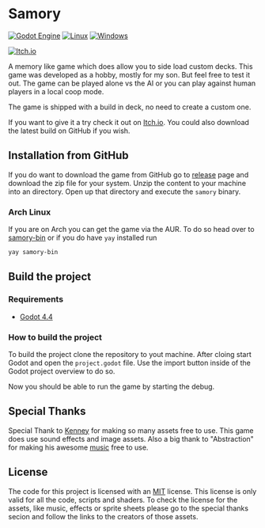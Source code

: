# Samory

[![Godot Engine](https://img.shields.io/badge/Godot-%23FFFFFF.svg?logo=godot-engine)](#)
[![Linux](https://img.shields.io/badge/Linux-FCC624?logo=linux&logoColor=black)](#)
[![Windows](https://custom-icon-badges.demolab.com/badge/Windows-0078D6?logo=windows11&logoColor=white)](#)

[![Itch.io](https://img.shields.io/badge/itch.io-%23FF0B34.svg?logo=Itch.io&logoColor=white)](https://xanatos.itch.io/samory)

A memory like game which does allow you to side load custom decks. This game was developed as a hobby, mostly for my son.
But feel free to test it out. The game can be played alone vs the AI or you can play against human players in a local coop mode.

The game is shipped with a build in deck, no need to create a custom one.

If you want to give it a try check it out on [Itch.io][itch-io]. You could also download the latest build on GitHub if you wish.

## Installation from GitHub

If you do want to download the game from GitHub go to [release][latest-release] page and download the zip file for your system. Unzip the content to your machine into an directory. Open up that directory and execute the `samory` binary.

### Arch Linux

If you are on Arch you can get the game via the AUR. To do so head over to [samory-bin][samory-aur] or if you do have `yay` installed run

```bash
yay samory-bin
```

## Build the project

### Requirements

- [Godot 4.4][godot4_4]

### How to build the project

To build the project clone the repository to yout machine. After cloing start Godot and open the `project.godot` file. Use the
import button inside of the Godot project overview to do so.

Now you should be able to run the game by starting the debug. 

## Special Thanks

Special Thank to [Kenney][kenney] for making so many assets free to use. This game does use sound effects and image assets.
Also a big thank to "Abstraction" for making his awesome [music][music] free to use.

## License

The code for this project is licensed with an [MIT][license-code] license. This license is only valid for all the code, scripts and shaders.
To check the license for the assets, like music, effects or sprite sheets please go to the special thanks secion and follow the links to the
creators of those assets.


[itch-io]: https://xanatos.itch.io/samory
[godot4_4]: https://godotengine.org/download/archive/4.4-stable/
[latest-release]: https://github.com/D-Generation-S/Samory/releases/latest
[samory-aur]: https://aur.archlinux.org/packages/samory-bin
[kenney]: https://www.kenney.nl/
[music]: https://tallbeard.itch.io/music-loop-bundle
[license-code]: ./LICENSE

